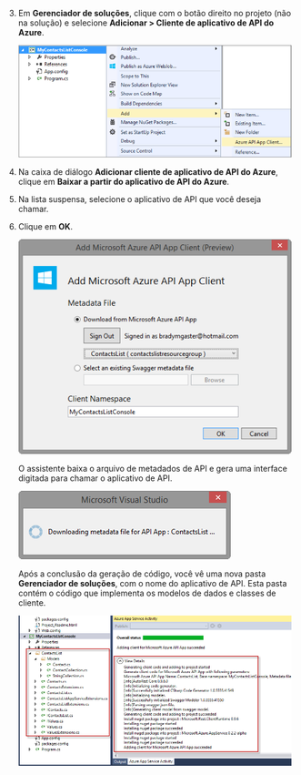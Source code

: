 3. Em **Gerenciador de soluções**, clique com o botão direito no projeto (não na solução) e selecione **Adicionar > Cliente de aplicativo de API do Azure**. 

	![](./media/app-service-api-dotnet-add-generated-client/03-add-azure-api-client-v3.png)
	
3. Na caixa de diálogo **Adicionar cliente de aplicativo de API do Azure**, clique em **Baixar a partir do aplicativo de API do Azure**.

5. Na lista suspensa, selecione o aplicativo de API que você deseja chamar.

7. Clique em **OK**.

	![Tela de geração](./media/app-service-api-dotnet-add-generated-client/04-select-the-api-v3.png)

	O assistente baixa o arquivo de metadados de API e gera uma interface digitada para chamar o aplicativo de API.

	![Geração acontecendo](./media/app-service-api-dotnet-add-generated-client/05-metadata-downloading-v3.png)

	Após a conclusão da geração de código, você vê uma nova pasta **Gerenciador de soluções**, com o nome do aplicativo de API. Esta pasta contém o código que implementa os modelos de dados e classes de cliente.

	![Geração completa](./media/app-service-api-dotnet-add-generated-client/06-code-gen-output-v3.png)

<!---HONumber=July15_HO4-->